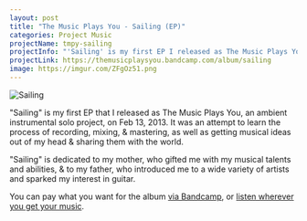 ```yaml
---
layout: post
title: "The Music Plays You - Sailing (EP)"
categories: Project Music
projectName: tmpy-sailing
projectInfo: "'Sailing' is my first EP I released as The Music Plays You, an ambient instrumental solo project. It was an attempt to learn the process of recording, mixing, & mastering, as well as getting musical ideas out of my head & sharing them with the world."
projectLink: https://themusicplaysyou.bandcamp.com/album/sailing
image: https://imgur.com/ZFgOz51.png
---
```


![Sailing](https://imgur.com/ZFgOz51.png "Sailing")

"Sailing" is my first EP that I released as The Music Plays You, an ambient instrumental solo project, on Feb 13, 2013. It was an attempt to learn the process of recording, mixing, & mastering, as well as getting musical ideas out of my head & sharing them with the world.

"Sailing" is dedicated to my mother, who gifted me with my musical talents and abilities, & to my father, who introduced me to a wide variety of artists and sparked my interest in guitar.

You can pay what you want for the album [via Bandcamp](https://themusicplaysyou.bandcamp.com/album/sailing), or [listen wherever you get your music](https://album.link/i/1448532667).
